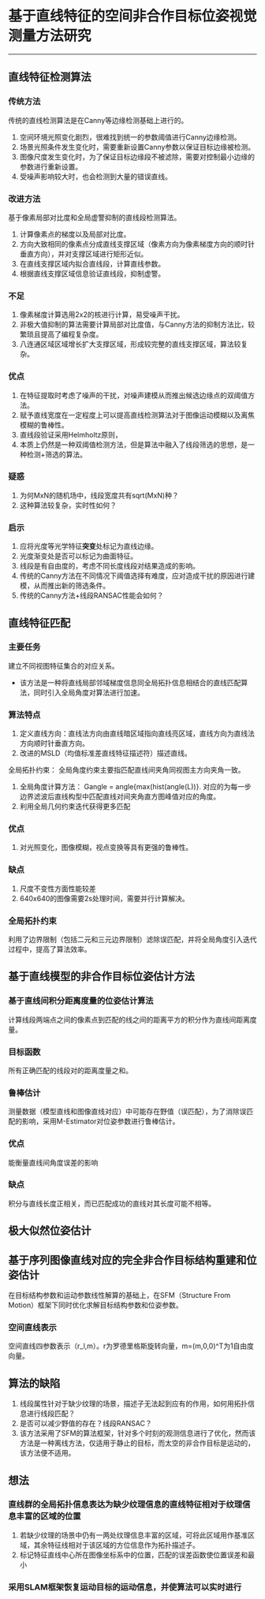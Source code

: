 
# 基于直线特征的空间非合作目标位姿视觉测量方法研究 
-------------
## 直线特征检测算法 
### 传统方法
传统的直线检测算法是在Canny等边缘检测基础上进行的。
1. 空间环境光照变化剧烈，很难找到统一的参数阈值进行Canny边缘检测。
2. 场景光照条件发生变化时，需要重新设置Canny参数以保证目标边缘被检测。
3. 图像尺度发生变化时，为了保证目标边缘段不被滤除，需要对控制最小边缘的参数进行重新设置。
4. 受噪声影响较大时，也会检测到大量的错误直线。 

### 改进方法
基于像素局部对比度和全局虚警抑制的直线段检测算法。
1. 计算像素点的梯度以及局部对比度。
2. 方向大致相同的像素点分成直线支撑区域（像素方向为像素梯度方向的顺时针垂直方向），并对支撑区域进行矩形近似。
3. 在直线支撑区域内拟合直线段，计算直线参数。
4. 根据直线支撑区域信息验证直线段，抑制虚警。

### 不足
1. 像素梯度计算选用2x2的核进行计算，易受噪声干扰。
2. 非极大值抑制的算法需要计算局部对比度值，与Canny方法的抑制方法比，较繁琐且提高了编程复杂度。
3. 八连通区域区域增长扩大支撑区域，形成较完整的直线支撑区域，算法较复杂。


### 优点
1. 在特征提取时考虑了噪声的干扰，对噪声建模从而推出候选边缘点的双阈值方法。
2. 赋予直线宽度在一定程度上可以提高直线检测算法对于图像运动模糊以及离焦模糊的鲁棒性。
3. 直线段验证采用Helmholtz原则，
4. 本质上仍然是一种双阈值检测方法，但是算法中融入了线段筛选的思想，是一种检测+筛选的算法。

### 疑惑
1. 为何MxN的随机场中，线段宽度共有sqrt(MxN)种？
2. 这种算法较复杂，实时性如何？

### 启示
1. 应将光度等光学特征**突变**处标记为直线边缘。
2. 光度渐变处是否可以标记为曲面特征。
3. 线段是有自由度的，考虑不同长度线段对结果造成的影响。
4. 传统的Canny方法在不同情况下阈值选择有难度，应对造成干扰的原因进行建模，从而推出新的筛选条件。
5. 传统的Canny方法+线段RANSAC性能会如何？

## 直线特征匹配
### 主要任务
建立不同视图特征集合的对应关系。
* 该方法是一种将直线局部邻域梯度信息同全局拓扑信息相结合的直线匹配算法，同时引入全局角度对算法进行加速。

### 算法特点
1. 定义直线方向：直线法方向由直线暗区域指向直线亮区域，直线方向为直线法方向顺时针垂直方向。 
2. 改进的MSLD（均值标准差直线特征描述符）描述直线。

全局拓扑约束：
全局角度约束主要指匹配直线间夹角同视图主方向夹角一致。
1. 全局角度计算方法： Gangle = angle{max(hist(angle(L))}. 对应的为每一步边界滤波后直线构型中匹配直线对间夹角直方图峰值对应的角度。
2. 利用全局几何约束迭代获得更多匹配

### 优点
1. 对光照变化，图像模糊，视点变换等具有更强的鲁棒性。

### 缺点
1. 尺度不变性方面性能较差
2. 640x640的图像需要2s处理时间，需要并行计算解决。

### 全局拓扑约束
利用了边界限制（包括二元和三元边界限制）滤除误匹配，并将全局角度引入迭代过程中，提高了算法效率。

## 基于直线模型的非合作目标位姿估计方法
### 基于直线间积分距离度量的位姿估计算法 
计算线段两端点之间的像素点到匹配的线之间的距离平方的积分作为直线间距离度量。
### 目标函数
所有正确匹配的线段对的距离度量之和。
### 鲁棒估计
测量数据（模型直线和图像直线对应）中可能存在野值（误匹配），为了消除误匹配的影响，采用M-Estimator对位姿参数进行鲁棒估计。 
### 优点
能衡量直线间角度误差的影响

### 缺点
积分与直线长度正相关，而已匹配成功的直线对其长度可能不相等。

## 极大似然位姿估计

## 基于序列图像直线对应的完全非合作目标结构重建和位姿估计 
在目标结构参数和运动参数线性解算的基础上，在SFM（Structure From Motion）框架下同时优化求解目标结构参数和位姿参数。
### 空间直线表示
空间直线四参数表示（r_l,m）。r为罗德里格斯旋转向量，m=(m,0,0)^T为1自由度向量。

## 算法的缺陷
1. 线段属性针对于缺少纹理的场景，描述子无法起到应有的作用，如何用拓扑信息进行线段匹配？
2. 是否可以减少野值的存在？线段RANSAC？
3. 该方法采用了SFM的算法框架，针对多个时刻的观测信息进行了优化，然而该方法是一种离线方法，仅适用于静止的目标，而太空的非合作目标是运动的，该方法便不适用。


## 想法
### 直线群的全局拓扑信息表达为缺少纹理信息的直线特征相对于纹理信息丰富的区域的位置
1. 若缺少纹理的场景中仍有一两处纹理信息丰富的区域，可将此区域用作基准区域，其余特征线相对于该区域的方位信息作为拓扑描述子。
2. 标记特征直线中心所在图像坐标系中的位置，匹配的误差函数使位置误差和最小

### 采用SLAM框架恢复运动目标的运动信息，并使算法可以实时进行
